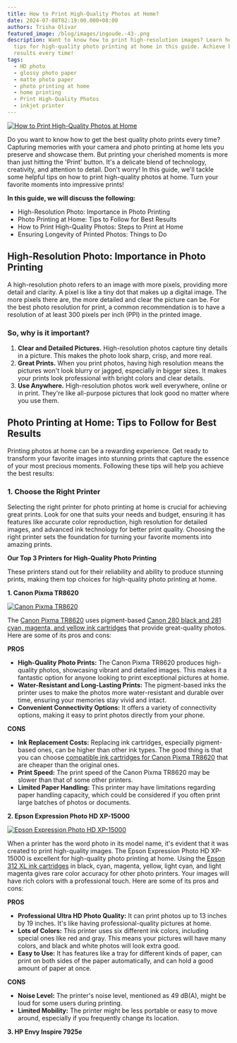 ```yaml
---
title: How to Print High-Quality Photos at Home?
date: 2024-07-08T02:19:00.000+08:00
authors: Trisha Olivar
featured_image: /blog/images/ingoude.-43-.png
description: Want to know how to print high-resolution images? Learn helpful
  tips for high-quality photo printing at home in this guide. Achieve best
  results every time!
tags:
  - HD photo
  - glossy photo paper
  - matte photo paper
  - photo printing at home
  - home printing
  - Print High-Quality Photos
  - inkjet printer
---
```

[![How to Print High-Quality Photos at Home](/blog/images/ingoude.-43-.png "How to Print High-Quality Photos at Home")](/blog/images/ingoude.-43-.png)

Do you want to know how to get the best quality photo prints every time? Capturing memories with your camera and photo printing at home lets you preserve and showcase them. But printing your cherished moments is more than just hitting the 'Print' button. It's a delicate blend of technology, creativity, and attention to detail. Don't worry! In this guide, we'll tackle some helpful tips on how to print high-quality photos at home. Turn your favorite moments into impressive prints!

**In this guide, we will discuss the following:**

* High-Resolution Photo: Importance in Photo Printing
* Photo Printing at Home: Tips to Follow for Best Results
* How to Print High-Quality Photos: Steps to Print at Home
* Ensuring Longevity of Printed Photos: Things to Do

## High-Resolution Photo: Importance in Photo Printing

A high-resolution photo refers to an image with more pixels, providing more detail and clarity. A pixel is like a tiny dot that makes up a digital image. The more pixels there are, the more detailed and clear the picture can be. For the best photo resolution for print, a common recommendation is to have a resolution of at least 300 pixels per inch (PPI) in the printed image.

### So, why is it important?

1. **Clear and Detailed Pictures.** High-resolution photos capture tiny details in a picture. This makes the photo look sharp, crisp, and more real.
2. **Great Prints.** When you print photos, having high resolution means the pictures won't look blurry or jagged, especially in bigger sizes. It makes your prints look professional with bright colors and clear details.
3. **Use Anywhere.** High-resolution photos work well everywhere, online or in print. They're like all-purpose pictures that look good no matter where you use them.

## Photo Printing at Home: Tips to Follow for Best Results

Printing photos at home can be a rewarding experience. Get ready to transform your favorite images into stunning prints that capture the essence of your most precious moments. Following these tips will help you achieve the best results:

### 1. Choose the Right Printer

Selecting the right printer for photo printing at home is crucial for achieving great prints. Look for one that suits your needs and budget, ensuring it has features like accurate color reproduction, high resolution for detailed images, and advanced ink technology for better print quality. Choosing the right printer sets the foundation for turning your favorite moments into amazing prints.

**Our Top 3 Printers for High-Quality Photo Printing**

These printers stand out for their reliability and ability to produce stunning prints, making them top choices for high-quality photo printing at home.

**1. Canon Pixma TR8620**

[![Canon Pixma TR8620](/blog/images/screenshot-2024-07-08-at-2.26.21 pm.png "Canon Pixma TR8620")](/blog/images/screenshot-2024-07-08-at-2.26.21 pm.png)

The [Canon Pixma TR8620](https://www.compandsave.com/canon/pixma/tr8620-ink-cartridges) uses pigment-based [Canon 280 black and 281 cyan, magenta, and yellow ink cartridges](https://www.compandsave.com/canon/pixma/tr8620-g-11217/280-281-xxl-ink-cartridges-s-7362/) that provide great-quality photos. Here are some of its pros and cons:

**PROS**

* **High-Quality Photo Prints:** The Canon Pixma TR8620 produces high-quality photos, showcasing vibrant and detailed images. This makes it a fantastic option for anyone looking to print exceptional pictures at home.
* **Water-Resistant and Long-Lasting Prints:** The pigment-based inks the printer uses to make the photos more water-resistant and durable over time, ensuring your memories stay vivid and intact.
* **Convenient Connectivity Options:** It offers a variety of connectivity options, making it easy to print photos directly from your phone.

**CONS**

* **Ink Replacement Costs:** Replacing ink cartridges, especially pigment-based ones, can be higher than other ink types. The good thing is that you can choose [compatible ink cartridges for Canon Pixma TR8620](https://www.compandsave.com/canon/pixma/tr8620-ink-cartridges) that are cheaper than the original ones.
* **Print Speed:** The print speed of the Canon Pixma TR8620 may be slower than that of some other printers.
* **Limited Paper Handling:** This printer may have limitations regarding paper handling capacity, which could be considered if you often print large batches of photos or documents.

**2. Epson Expression Photo HD XP-15000**

[![Epson Expression Photo HD XP-15000](/blog/images/screenshot-2024-07-08-at-2.28.57 pm.png "Epson Expression Photo HD XP-15000")](/blog/images/screenshot-2024-07-08-at-2.28.57 pm.png)

When a printer has the word photo in its model name, it's evident that it was created to print high-quality images. The Epson Expression Photo HD XP-15000 is excellent for high-quality photo printing at home. Using the [Epson 312 XL ink cartridges](https://www.compandsave.com/epson/expression/photo-hd-xp-15000-g-10617/312xl-ink-cartridges-s-10904/) in black, cyan, magenta, yellow, light cyan, and light magenta gives rare color accuracy for other photo printers. Your images will have rich colors with a professional touch. Here are some of its pros and cons:

**PROS**

* **Professional Ultra HD Photo Quality:** It can print photos up to 13 inches by 19 inches. It's like having professional-quality pictures at home.
* **Lots of Colors:** This printer uses six different ink colors, including special ones like red and gray. This means your pictures will have many colors, and black and white photos will look extra good.
* **Easy to Use:** It has features like a tray for different kinds of paper, can print on both sides of the paper automatically, and can hold a good amount of paper at once.

**CONS**

* **Noise Level:** The printer's noise level, mentioned as 49 dB(A), might be loud for some users during printing.
* **Limited Mobility:** The printer might be less portable or easy to move around, especially if you frequently change its location.

**3. HP Envy Inspire 7925e**
